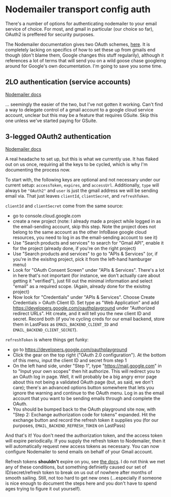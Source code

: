 # Nodemailer transport config auth

There's a number of options for authenticating nodemailer to your email service of choice. For most, and gmail in particular (our choice so far), OAuth2 is preffered for security purposes.

The Nodemailer documentation gives two OAuth schemes, [here](https://nodemailer.com/smtp/oauth2). It is completely lacking on specifics of how to set these up from gmails end though (don't blame them, Google changes this stuff regularily), although it references a lot of terms that will send you on a wild goose chase googleing around for Google's own documentation. I'm going to save you some time.

## 2LO authentication (service accounts)

[Nodemailer docs](https://nodemailer.com/smtp/oauth2/#oauth-2lo)

... seemingly the easier of the two, but I've not gotten it working. Can't find a way to delegate control of a gmail account to a google cloud service account, unclear but this may be a feature that requires GSuite. Skip this one unless we've started paying for GSuite.

## 3-legged OAuth2 authentication

[Nodemailer docs](https://nodemailer.com/smtp/oauth2/#oauth-3lo)

A real headache to set up, but this is what we currently use. It has flaked out on us once, requiring all the keys to be cycled, which is why I'm documenting the process now.

To start with, the following keys are optional and not necessary under our current setup: `accessToken`, `expires`, and `accessUrl`. Additionally, `type` will always be `"OAuth2"` and `user` is just the gmail address we will be sending email via. That just leaves `clientId`, `clientSecret`, and `refreshToken`.

`clientId` and `clientSecret` come from the same source:

- go to console.cloud.google.com
- create a new project (note: I already made a project while logged in as the email-sending account, skip this step. Note the project does not belong to the same account as the other InfoBase google cloud resources, you need to log in as the email-sending account to see it)
- Use "Search products and services" to search for "Gmail API", enable it for the project (already done, if you're on the right project)
- Use "Search products and services" to go to "APIs & Services" (or, if you're in the exisitng project, pick it from the left-hand hamburger menu)
- Look for "OAuth Consent Screen" under "APIs & Services". There's a lot in here that's not important (for instance, we don't actually care about getting it "verified"), just fill out the minimal information and select "email" as a required scope. (Again, already done for the exisitng project)
- Now look for "Credentials" under "APIs & Services". Choose Create Credentials > OAuth Client ID. Set type as "Web Application" and add https://developers.google.com/oauthplayground under "Authorized redirect URLs". Hit create, and it will tell you the new client ID and secret. Record both (if you're cycling creds for our email backend, store them in LastPass as `EMAIL_BACKEND_CLIENT_ID` and `EMAIL_BACKEND_CLIENT_SECRET`).

`refreshToken` is where things get funky:

- go to https://developers.google.com/oauthplayground
- Click the gear on the top right ("OAuth 2.0 configuration"). At the bottom of this menu, input the client ID and secret from step 1
- On the left hand side, under "Step 1", type "https://mail.google.com" in to "Input your own scopes" then hit authorize. This will redirect you to an OAuth log in page. Well, it will probably be a big angry error page about this not being a validated OAuth page (but, as said, we don't care); there's an advanced options button somewhere that lets you ignore the warning and continue to the OAuth menu. Log in as the email account that you want to be sending emails through and complete the OAuth.
- You should be bumped back to the OAuth playground site now, with "Step 2: Exchange authorization code for tokens" expanded. Hit the exchange button and record the refresh token it supplies you (for our purposes, `EMAIL_BACKEND_REFRESH_TOKEN` on LastPass)

And that's it! You don't need the authorization token, and the access token will expire periodically. If you supply the refresh token to Nodemailer, then it will automatically request new access tokens as necessary. You can now configure Nodemailer to send emails on behalf of your Gmail account.

Refresh tokens **shouldn't** expire on you, see [the docs](https://developers.google.com/identity/protocols/oauth2#expiration). I do not think we met any of these conditions, but something definietly caused our set of ID/secret/refresh token to break on us out of nowhere after months of smooth sailing. Still, not too hard to get new ones (...especially if someone is nice enough to document the steps here and you don't have to spend ages trying to figure it out yourself).
